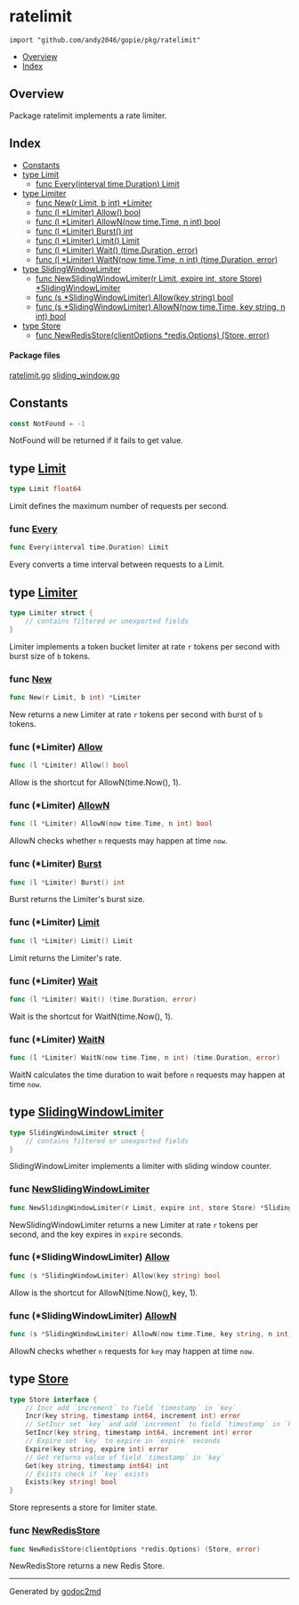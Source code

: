 

# ratelimit
`import "github.com/andy2046/gopie/pkg/ratelimit"`

* [Overview](#pkg-overview)
* [Index](#pkg-index)

## <a name="pkg-overview">Overview</a>
Package ratelimit implements a rate limiter.




## <a name="pkg-index">Index</a>
* [Constants](#pkg-constants)
* [type Limit](#Limit)
  * [func Every(interval time.Duration) Limit](#Every)
* [type Limiter](#Limiter)
  * [func New(r Limit, b int) *Limiter](#New)
  * [func (l *Limiter) Allow() bool](#Limiter.Allow)
  * [func (l *Limiter) AllowN(now time.Time, n int) bool](#Limiter.AllowN)
  * [func (l *Limiter) Burst() int](#Limiter.Burst)
  * [func (l *Limiter) Limit() Limit](#Limiter.Limit)
  * [func (l *Limiter) Wait() (time.Duration, error)](#Limiter.Wait)
  * [func (l *Limiter) WaitN(now time.Time, n int) (time.Duration, error)](#Limiter.WaitN)
* [type SlidingWindowLimiter](#SlidingWindowLimiter)
  * [func NewSlidingWindowLimiter(r Limit, expire int, store Store) *SlidingWindowLimiter](#NewSlidingWindowLimiter)
  * [func (s *SlidingWindowLimiter) Allow(key string) bool](#SlidingWindowLimiter.Allow)
  * [func (s *SlidingWindowLimiter) AllowN(now time.Time, key string, n int) bool](#SlidingWindowLimiter.AllowN)
* [type Store](#Store)
  * [func NewRedisStore(clientOptions *redis.Options) (Store, error)](#NewRedisStore)


#### <a name="pkg-files">Package files</a>
[ratelimit.go](/src/github.com/andy2046/gopie/pkg/ratelimit/ratelimit.go) [sliding_window.go](/src/github.com/andy2046/gopie/pkg/ratelimit/sliding_window.go) 


## <a name="pkg-constants">Constants</a>
``` go
const NotFound = -1
```
NotFound will be returned if it fails to get value.





## <a name="Limit">type</a> [Limit](/src/target/ratelimit.go?s=162:180#L11)
``` go
type Limit float64
```
Limit defines the maximum number of requests per second.







### <a name="Every">func</a> [Every](/src/target/ratelimit.go?s=245:285#L14)
``` go
func Every(interval time.Duration) Limit
```
Every converts a time interval between requests to a Limit.





## <a name="Limiter">type</a> [Limiter](/src/target/ratelimit.go?s=512:742#L22)
``` go
type Limiter struct {
    // contains filtered or unexported fields
}
```
Limiter implements a token bucket limiter at rate `r` tokens per second with burst size of `b` tokens.







### <a name="New">func</a> [New](/src/target/ratelimit.go?s=1013:1046#L44)
``` go
func New(r Limit, b int) *Limiter
```
New returns a new Limiter at rate `r` tokens per second with burst of `b` tokens.





### <a name="Limiter.Allow">func</a> (\*Limiter) [Allow](/src/target/ratelimit.go?s=1149:1179#L52)
``` go
func (l *Limiter) Allow() bool
```
Allow is the shortcut for AllowN(time.Now(), 1).




### <a name="Limiter.AllowN">func</a> (\*Limiter) [AllowN](/src/target/ratelimit.go?s=1281:1332#L57)
``` go
func (l *Limiter) AllowN(now time.Time, n int) bool
```
AllowN checks whether `n` requests may happen at time `now`.




### <a name="Limiter.Burst">func</a> (\*Limiter) [Burst](/src/target/ratelimit.go?s=877:906#L39)
``` go
func (l *Limiter) Burst() int
```
Burst returns the Limiter's burst size.




### <a name="Limiter.Limit">func</a> (\*Limiter) [Limit](/src/target/ratelimit.go?s=781:812#L34)
``` go
func (l *Limiter) Limit() Limit
```
Limit returns the Limiter's rate.




### <a name="Limiter.Wait">func</a> (\*Limiter) [Wait](/src/target/ratelimit.go?s=1421:1468#L62)
``` go
func (l *Limiter) Wait() (time.Duration, error)
```
Wait is the shortcut for WaitN(time.Now(), 1).




### <a name="Limiter.WaitN">func</a> (\*Limiter) [WaitN](/src/target/ratelimit.go?s=1597:1665#L67)
``` go
func (l *Limiter) WaitN(now time.Time, n int) (time.Duration, error)
```
WaitN calculates the time duration to wait before `n` requests may happen at time `now`.




## <a name="SlidingWindowLimiter">type</a> [SlidingWindowLimiter](/src/target/sliding_window.go?s=191:266#L16)
``` go
type SlidingWindowLimiter struct {
    // contains filtered or unexported fields
}
```
SlidingWindowLimiter implements a limiter with sliding window counter.







### <a name="NewSlidingWindowLimiter">func</a> [NewSlidingWindowLimiter](/src/target/sliding_window.go?s=1209:1293#L50)
``` go
func NewSlidingWindowLimiter(r Limit, expire int, store Store) *SlidingWindowLimiter
```
NewSlidingWindowLimiter returns a new Limiter at rate `r` tokens per second,
and the key expires in `expire` seconds.





### <a name="SlidingWindowLimiter.Allow">func</a> (\*SlidingWindowLimiter) [Allow](/src/target/sliding_window.go?s=1438:1491#L59)
``` go
func (s *SlidingWindowLimiter) Allow(key string) bool
```
Allow is the shortcut for AllowN(time.Now(), key, 1).




### <a name="SlidingWindowLimiter.AllowN">func</a> (\*SlidingWindowLimiter) [AllowN](/src/target/sliding_window.go?s=1608:1684#L64)
``` go
func (s *SlidingWindowLimiter) AllowN(now time.Time, key string, n int) bool
```
AllowN checks whether `n` requests for `key` may happen at time `now`.




## <a name="Store">type</a> [Store](/src/target/sliding_window.go?s=317:826#L23)
``` go
type Store interface {
    // Incr add `increment` to field `timestamp` in `key`
    Incr(key string, timestamp int64, increment int) error
    // SetIncr set `key` and add `increment` to field `timestamp` in `key`
    SetIncr(key string, timestamp int64, increment int) error
    // Expire set `key` to expire in `expire` seconds
    Expire(key string, expire int) error
    // Get returns value of field `timestamp` in `key`
    Get(key string, timestamp int64) int
    // Exists check if `key` exists
    Exists(key string) bool
}
```
Store represents a store for limiter state.







### <a name="NewRedisStore">func</a> [NewRedisStore](/src/target/sliding_window.go?s=2145:2208#L89)
``` go
func NewRedisStore(clientOptions *redis.Options) (Store, error)
```
NewRedisStore returns a new Redis Store.









- - -
Generated by [godoc2md](http://godoc.org/github.com/davecheney/godoc2md)
